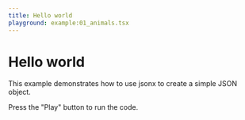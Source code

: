 ```yaml
---
title: Hello world
playground: example:01_animals.tsx
---
```


# Hello world

This example demonstrates how to use jsonx to create a simple JSON object.

Press the "Play" button to run the code.
